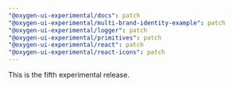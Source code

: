```yaml
---
"@oxygen-ui-experimental/docs": patch
"@oxygen-ui-experimental/multi-brand-identity-example": patch
"@oxygen-ui-experimental/logger": patch
"@oxygen-ui-experimental/primitives": patch
"@oxygen-ui-experimental/react": patch
"@oxygen-ui-experimental/react-icons": patch
---
```


This is the fifth experimental release.

